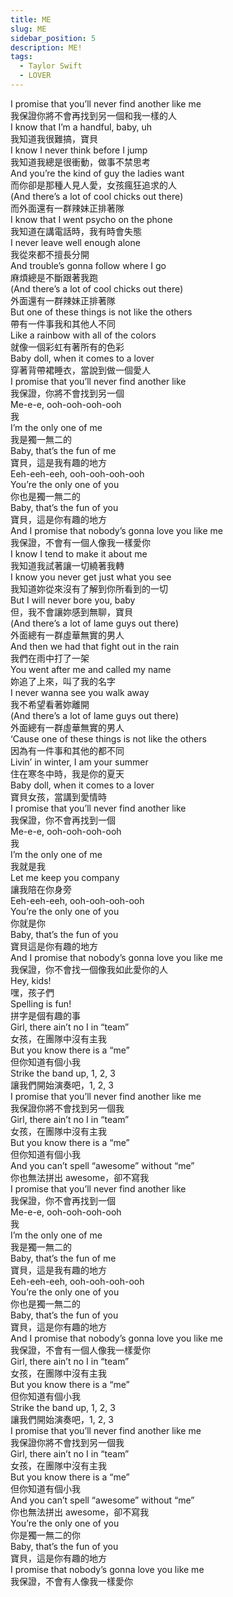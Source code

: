 ```yaml
---
title: ME
slug: ME
sidebar_position: 5
description: ME!
tags:
  - Taylor Swift
  - LOVER
---
```


I promise that you’ll never find another like me  
我保證你將不會再找到另一個和我一樣的人  
I know that I’m a handful, baby, uh  
我知道我很難搞，寶貝  
I know I never think before I jump  
我知道我總是很衝動，做事不禁思考  
And you’re the kind of guy the ladies want  
而你卻是那種人見人愛，女孩瘋狂追求的人  
(And there’s a lot of cool chicks out there)  
而外面還有一群辣妹正排著隊  
I know that I went psycho on the phone  
我知道在講電話時，我有時會失態  
I never leave well enough alone  
我從來都不擅長分開  
And trouble’s gonna follow where I go  
麻煩總是不斷跟著我跑  
(And there’s a lot of cool chicks out there)  
外面還有一群辣妹正排著隊  
But one of these things is not like the others  
帶有一件事我和其他人不同  
Like a rainbow with all of the colors  
就像一個彩虹有著所有的色彩  
Baby doll, when it comes to a lover  
穿著背帶裙睡衣，當說到做一個愛人  
I promise that you’ll never find another like  
我保證，你將不會找到另一個  
Me-e-e, ooh-ooh-ooh-ooh  
我  
I’m the only one of me  
我是獨一無二的  
Baby, that’s the fun of me  
寶貝，這是我有趣的地方  
Eeh-eeh-eeh, ooh-ooh-ooh-ooh  
You’re the only one of you  
你也是獨一無二的  
Baby, that’s the fun of you  
寶貝，這是你有趣的地方  
And I promise that nobody’s gonna love you like me  
我保證，不會有一個人像我一樣愛你  
I know I tend to make it about me  
我知道我試著讓一切繞著我轉  
I know you never get just what you see  
我知道妳從來沒有了解到你所看到的一切  
But I will never bore you, baby  
但，我不會讓妳感到無聊，寶貝  
(And there’s a lot of lame guys out there)  
外面總有一群虛華無實的男人  
And then we had that fight out in the rain  
我們在雨中打了一架  
You went after me and called my name  
妳追了上來，叫了我的名字  
I never wanna see you walk away  
我不希望看著妳離開  
(And there’s a lot of lame guys out there)  
外面總有一群虛華無實的男人  
‘Cause one of these things is not like the others  
因為有一件事和其他的都不同  
Livin’ in winter, I am your summer  
住在寒冬中時，我是你的夏天  
Baby doll, when it comes to a lover  
寶貝女孩，當講到愛情時  
I promise that you’ll never find another like  
我保證，你不會再找到一個  
Me-e-e, ooh-ooh-ooh-ooh  
我  
I’m the only one of me  
我就是我  
Let me keep you company  
讓我陪在你身旁  
Eeh-eeh-eeh, ooh-ooh-ooh-ooh  
You’re the only one of you  
你就是你  
Baby, that’s the fun of you  
寶貝這是你有趣的地方  
And I promise that nobody’s gonna love you like me  
我保證，你不會找一個像我如此愛你的人  
Hey, kids!  
嘿，孩子們  
Spelling is fun!  
拼字是個有趣的事  
Girl, there ain’t no I in “team”  
女孩，在團隊中沒有主我  
But you know there is a “me”  
但你知道有個小我  
Strike the band up, 1, 2, 3  
讓我們開始演奏吧，1, 2, 3  
I promise that you’ll never find another like me  
我保證你將不會找到另一個我  
Girl, there ain’t no I in “team”  
女孩，在團隊中沒有主我  
But you know there is a “me”  
但你知道有個小我  
And you can’t spell “awesome” without “me”  
你也無法拼出 awesome，卻不寫我  
I promise that you’ll never find another like  
我保證，你不會再找到一個  
Me-e-e, ooh-ooh-ooh-ooh  
我  
I’m the only one of me  
我是獨一無二的  
Baby, that’s the fun of me  
寶貝，這是我有趣的地方  
Eeh-eeh-eeh, ooh-ooh-ooh-ooh  
You’re the only one of you  
你也是獨一無二的  
Baby, that’s the fun of you  
寶貝，這是你有趣的地方  
And I promise that nobody’s gonna love you like me  
我保證，不會有一個人像我一樣愛你  
Girl, there ain’t no I in “team”  
女孩，在團隊中沒有主我  
But you know there is a “me”  
但你知道有個小我  
Strike the band up, 1, 2, 3  
讓我們開始演奏吧，1, 2, 3  
I promise that you’ll never find another like me  
我保證你將不會找到另一個我  
Girl, there ain’t no I in “team”  
女孩，在團隊中沒有主我  
But you know there is a “me”  
但你知道有個小我  
And you can’t spell “awesome” without “me”  
你也無法拼出 awesome，卻不寫我  
You’re the only one of you  
你是獨一無二的你  
Baby, that’s the fun of you  
寶貝，這是你有趣的地方  
I promise that nobody’s gonna love you like me  
我保證，不會有人像我一樣愛你  
    

